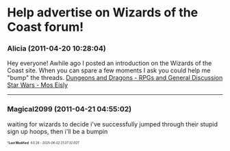 # Help advertise on Wizards of the Coast forum!

### **Alicia** (2011-04-20 10:28:04)

Hey everyone! Awhile ago I posted an introduction on the Wizards of the Coast site. When you can spare a few moments I ask you could help me "bump" the threads.
[Dungeons and Dragons - RPGs and General Discussion](http://community.wizards.com/go/thread/view/75882/26185889/A_Place_to_Play?post_id=472727773#472727773 "http://community.wizards.com/go/thread/view/75882/26185889/A_Place_to_Play?post_id=472727773#472727773")
[Star Wars - Mos Eisly](http://community.wizards.com/go/thread/view/75862/26185885/A_Place_to_Play?post_id=472727673#472727673 "http://community.wizards.com/go/thread/view/75862/26185885/A_Place_to_Play?post_id=472727673#472727673")

---

### **Magical2099** (2011-04-21 04:55:02)

waiting for wizards to decide i've successfully jumped through their stupid sign up hoops, then i'll be a bumpin



<span style="font-size: 0.5em;">***Last Modified**: 4.0.28 - *2025-06-02 21:37:32 EDT*</span>